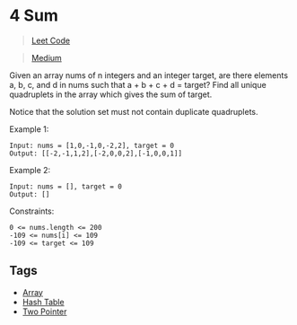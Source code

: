 # 4 Sum

> [Leet Code](https://leetcode.com/problems/4sum/)

> [Medium](../difficulty/Medium.md)

Given an array nums of n integers and an integer target, are there elements a, b, c, and d in nums such that a + b + c + d = target? Find all unique quadruplets in the array which gives the sum of target.

Notice that the solution set must not contain duplicate quadruplets.

Example 1:

```
Input: nums = [1,0,-1,0,-2,2], target = 0
Output: [[-2,-1,1,2],[-2,0,0,2],[-1,0,0,1]]
```

Example 2:

```
Input: nums = [], target = 0
Output: []
```

Constraints:

```
0 <= nums.length <= 200
-109 <= nums[i] <= 109
-109 <= target <= 109
```

## Tags

- [Array](../.tags/Array.md)
- [Hash Table](../.tags/HashTable.md)
- [Two Pointer](../.tags/TwoPointer.md)
